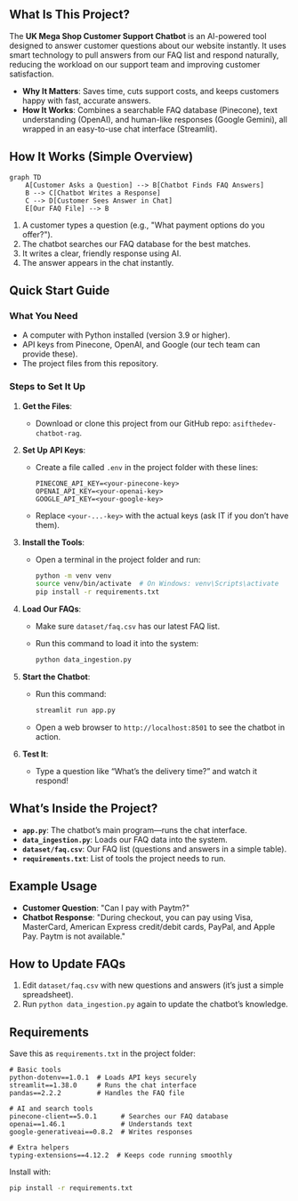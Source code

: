 ## What Is This Project?

The **UK Mega Shop Customer Support Chatbot** is an AI-powered tool designed to answer customer questions about our website instantly. It uses smart technology to pull answers from our FAQ list and respond naturally, reducing the workload on our support team and improving customer satisfaction.

- **Why It Matters**: Saves time, cuts support costs, and keeps customers happy with fast, accurate answers.
- **How It Works**: Combines a searchable FAQ database (Pinecone), text understanding (OpenAI), and human-like responses (Google Gemini), all wrapped in an easy-to-use chat interface (Streamlit).

## How It Works (Simple Overview)

```mermaid
graph TD
    A[Customer Asks a Question] --> B[Chatbot Finds FAQ Answers]
    B --> C[Chatbot Writes a Response]
    C --> D[Customer Sees Answer in Chat]
    E[Our FAQ File] --> B
```

1. A customer types a question (e.g., "What payment options do you offer?").
2. The chatbot searches our FAQ database for the best matches.
3. It writes a clear, friendly response using AI.
4. The answer appears in the chat instantly.

## Quick Start Guide

### What You Need

- A computer with Python installed (version 3.9 or higher).
- API keys from Pinecone, OpenAI, and Google (our tech team can provide these).
- The project files from this repository.

### Steps to Set It Up

1. **Get the Files**:
   
   - Download or clone this project from our GitHub repo: `asifthedev-chatbot-rag`.

2. **Set Up API Keys**:
   
   - Create a file called `.env` in the project folder with these lines:
     
     ```
     PINECONE_API_KEY=<your-pinecone-key>
     OPENAI_API_KEY=<your-openai-key>
     GOOGLE_API_KEY=<your-google-key>
     ```
   - Replace `<your-...-key>` with the actual keys (ask IT if you don’t have them).

3. **Install the Tools**:
   
   - Open a terminal in the project folder and run:
     
     ```bash
     python -m venv venv
     source venv/bin/activate  # On Windows: venv\Scripts\activate
     pip install -r requirements.txt
     ```

4. **Load Our FAQs**:
   
   - Make sure `dataset/faq.csv` has our latest FAQ list.
   - Run this command to load it into the system:
     
     ```bash
     python data_ingestion.py
     ```

5. **Start the Chatbot**:
   
   - Run this command:
     
     ```bash
     streamlit run app.py
     ```
   - Open a web browser to `http://localhost:8501` to see the chatbot in action.

6. **Test It**:
   
   - Type a question like “What’s the delivery time?” and watch it respond!

## What’s Inside the Project?

- **`app.py`**: The chatbot’s main program—runs the chat interface.
- **`data_ingestion.py`**: Loads our FAQ data into the system.
- **`dataset/faq.csv`**: Our FAQ list (questions and answers in a simple table).
- **`requirements.txt`**: List of tools the project needs to run.

## Example Usage

- **Customer Question**: "Can I pay with Paytm?"
- **Chatbot Response**: "During checkout, you can pay using Visa, MasterCard, American Express credit/debit cards, PayPal, and Apple Pay. Paytm is not available."

## How to Update FAQs

1. Edit `dataset/faq.csv` with new questions and answers (it’s just a simple spreadsheet).
2. Run `python data_ingestion.py` again to update the chatbot’s knowledge.

## Requirements

Save this as `requirements.txt` in the project folder:

```
# Basic tools
python-dotenv==1.0.1  # Loads API keys securely
streamlit==1.38.0     # Runs the chat interface
pandas==2.2.2         # Handles the FAQ file

# AI and search tools
pinecone-client==5.0.1      # Searches our FAQ database
openai==1.46.1              # Understands text
google-generativeai==0.8.2  # Writes responses

# Extra helpers
typing-extensions==4.12.2  # Keeps code running smoothly
```

Install with:

```bash
pip install -r requirements.txt
```
